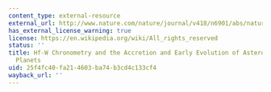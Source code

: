 ```yaml
---
content_type: external-resource
external_url: http://www.nature.com/nature/journal/v418/n6901/abs/nature00982.html
has_external_license_warning: true
license: https://en.wikipedia.org/wiki/All_rights_reserved
status: ''
title: Hf-W Chronometry and the Accretion and Early Evolution of Asteroids and Terrestrial
  Planets
uid: 25f4fc40-fa21-4603-ba74-b3cd4c133cf4
wayback_url: ''
---
```


